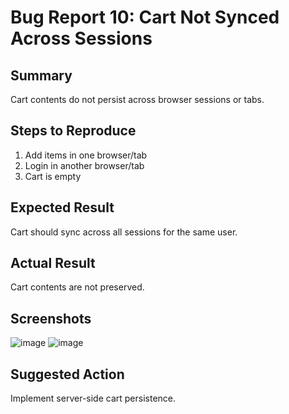 # Bug Report 10: Cart Not Synced Across Sessions

## Summary
Cart contents do not persist across browser sessions or tabs.

## Steps to Reproduce
1. Add items in one browser/tab
2. Login in another browser/tab
3. Cart is empty

## Expected Result
Cart should sync across all sessions for the same user.
## Actual Result
Cart contents are not preserved.
## Screenshots
![image](https://github.com/user-attachments/assets/2d9eef5c-ee2f-418e-a3eb-9e805391527e)
![image](https://github.com/user-attachments/assets/6034d205-b98c-44fe-a62f-c0addf893981)

## Suggested Action
Implement server-side cart persistence.
